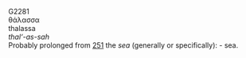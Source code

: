 <body>
  <p>G2281<br>  θάλασσα  <br> thalassa  <br><i>thal‘-as-sah </i><br>Probably prolonged from <a href="g0251.htm">251</a>  the <i>sea</i> (generally or specifically): - sea.<br></p>
 </body>